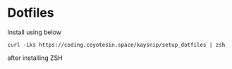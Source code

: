 # Dotfiles
Install using below

```
curl -Lks https://coding.coyotesin.space/kaysnip/setup_dotfiles | zsh
```

after installing ZSH